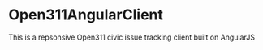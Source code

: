 Open311AngularClient
====================

This is a repsonsive Open311 civic issue tracking client built on AngularJS
